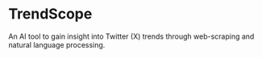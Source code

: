# TrendScope

An AI tool to gain insight into Twitter (X) trends through web-scraping and natural language processing.
